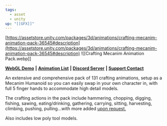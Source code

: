 ```yaml
---
tags:
  - asset
  - unity
up: "[[GFX]]"
---
```

[https://assetstore.unity.com/packages/3d/animations/crafting-mecanim-animation-pack-36545#description](https://assetstore.unity.com/packages/3d/animations/crafting-mecanim-animation-pack-36545#description)
![[Crafting Mecanim Animation Pack.webp]]

[**WebGL Demo**](http://demo.explosive.ws/crafting-mecanim-animation-pack.html) **|** [**Animation List**](http://demo.explosive.ws/crafting-mecanim-animation-pack-animations.html) **|** [**Discord Server**](https://discord.gg/bjpKxtKcVv) **|** [**Support Contact**](https://www.explosive.ws/pages/contact)

An extensive and comprehensive pack of 131 crafting animations, setup as a Mecanim Humanoid so you can easily swap in your own character in, with full 5 finger hands to accommodate high detail models.

The crafting actions in the pack include hammering, chopping, digging, fishing, sawing, eating/drinking, gathering, carrying, sitting, harvesting, climbing, pushing, pulling...with more added [upon request.](https://www.explosive.ws/pages/contact)

Also includes low poly tool models.